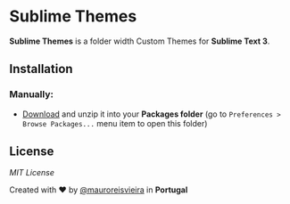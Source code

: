 # Sublime Themes

**Sublime Themes** is a folder width Custom Themes for **Sublime Text 3**.

## Installation

### Manually:

 - [Download](https://codeload.github.com/maurovieirareis/sublime-themes/zip/master) and unzip it into your **Packages folder** (go to `Preferences > Browse Packages...` menu item to open this folder)

## License

_MIT License_

Created with ♥ by [@mauroreisvieira](https://twitter.com/mauroreisvieira) in **Portugal**
